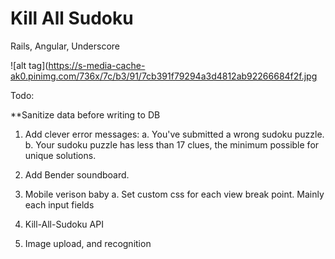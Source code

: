 # Kill All Sudoku

Rails, Angular, Underscore 

![alt tag](https://s-media-cache-ak0.pinimg.com/736x/7c/b3/91/7cb391f79294a3d4812ab92266684f2f.jpg

Todo:

**Sanitize data before writing to DB

1. Add clever error messages: 
	a. You've submitted a wrong sudoku puzzle.
	b. Your sudoku puzzle has less than 17 clues, the minimum possible for unique solutions.

2. Add Bender soundboard.

4. Mobile verison baby 
	a. Set custom css for each view break point. Mainly each input fields

5. Kill-All-Sudoku API

6. Image upload, and recognition